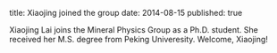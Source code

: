 title: Xiaojing joined the group
date: 2014-08-15
published: true

Xiaojing Lai joins the Mineral Physics Group as a Ph.D. student. She received her M.S. degree from Peking Univeresity. Welcome, Xiaojing!